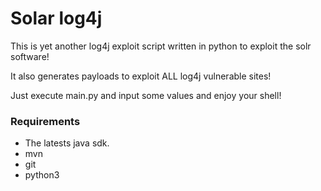 # Solar log4j

This is yet another log4j exploit script written in python to exploit the solr software!

It also generates payloads to exploit ALL log4j vulnerable sites!

Just execute main.py and input some values and enjoy your shell!

### Requirements

- The latests java sdk.
- mvn
- git
- python3
